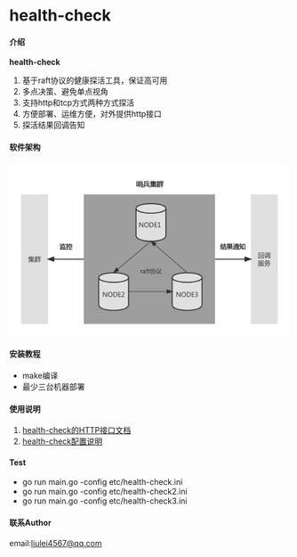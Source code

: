 # health-check

#### 介绍
**health-check**
1. 基于raft协议的健康探活工具，保证高可用
2. 多点决策、避免单点视角
3. 支持http和tcp方式两种方式探活
4. 方便部署、运维方便，对外提供http接口
5. 探活结果回调告知

#### 软件架构

![架构图](./docs/assets/health-check.png)

#### 安装教程

+ make编译
+ 最少三台机器部署

#### 使用说明

1.  [health-check的HTTP接口文档](./docs/api.md)
2.  [health-check配置说明](./docs/configuration.md)



#### Test
+ go run main.go -config etc/health-check.ini
+ go run main.go -config etc/health-check2.ini
+ go run main.go -config etc/health-check3.ini

#### 联系Author
email:liulei4567@qq.com
